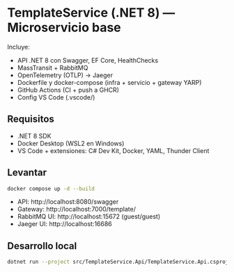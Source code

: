 # TemplateService (.NET 8) — Microservicio base

Incluye:
- API .NET 8 con Swagger, EF Core, HealthChecks
- MassTransit + RabbitMQ
- OpenTelemetry (OTLP) → Jaeger
- Dockerfile y docker-compose (infra + servicio + gateway YARP)
- GitHub Actions (CI + push a GHCR)
- Config VS Code (.vscode/)

## Requisitos
- .NET 8 SDK
- Docker Desktop (WSL2 en Windows)
- VS Code + extensiones: C# Dev Kit, Docker, YAML, Thunder Client

## Levantar
```bash
docker compose up -d --build
```
- API: http://localhost:8080/swagger
- Gateway: http://localhost:7000/template/
- RabbitMQ UI: http://localhost:15672 (guest/guest)
- Jaeger UI: http://localhost:16686

## Desarrollo local
```bash
dotnet run --project src/TemplateService.Api/TemplateService.Api.csproj
```
